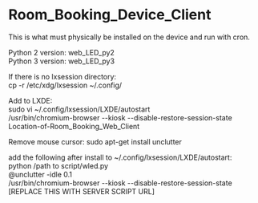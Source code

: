 # Room_Booking_Device_Client
This is what must physically be installed on the device and run with cron.

Python 2 version: web_LED_py2\
Python 3 version: web_LED_py3


If there is no lxsession directory:\
cp -r /etc/xdg/lxsession ~/.config/

Add to LXDE:\
sudo vi ~/.config/lxsession/LXDE/autostart\
/usr/bin/chromium-browser --kiosk --disable-restore-session-state Location-of-Room_Booking_Web_Client

Remove mouse cursor: 
sudo apt-get install unclutter

add the following after install to ~/.config/lxsession/LXDE/autostart:\
python /path to script/wled.py\
@unclutter -idle 0.1\
/usr/bin/chromium-browser --kiosk --disable-restore-session-state [REPLACE THIS WITH SERVER SCRIPT URL]
